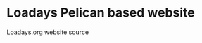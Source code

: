 Loadays Pelican based website
=============================

[id]:https://travis-ci.org/loadays/pelican-site.svg?branch=master

Loadays.org website source


